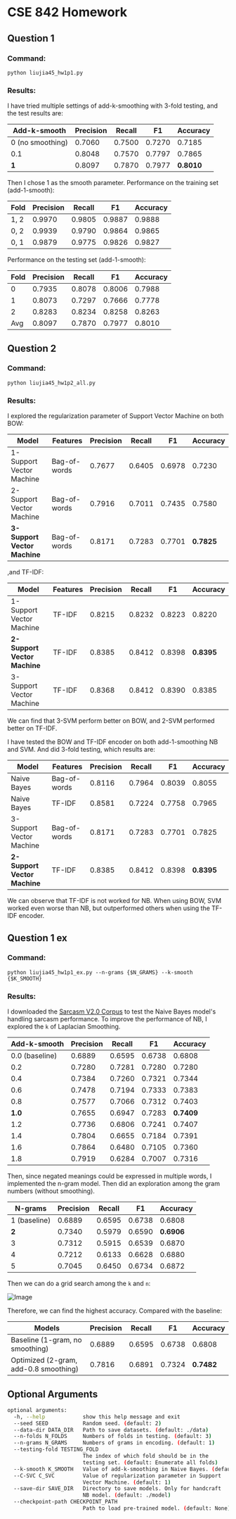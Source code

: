 # CSE 842 Homework

## Question 1

### Command: 

```python liujia45_hw1p1.py```

### Results:

I have tried multiple settings of add-k-smoothing with 3-fold testing, and the test results are:

| Add-k-smooth | Precision | Recall | F1 | Accuracy |
| --- | --- | --- | --- | --- |
| 0 (no smoothing) |  0.7060 | 0.7500 | 0.7270 | 0.7185 |
| 0.1 | 0.8048 | 0.7570 | 0.7797 | 0.7865 |
| **1** | 0.8097 | 0.7870 | 0.7977 | **0.8010** |

Then I chose 1 as the smooth parameter. Performance on the training set (add-1-smooth):

| Fold | Precision | Recall | F1 | Accuracy |
| --- | --- | --- | --- | --- |
| 1, 2 | 0.9970 | 0.9805 | 0.9887 | 0.9888 |
| 0, 2 | 0.9939 | 0.9790 | 0.9864 | 0.9865 |
| 0, 1 | 0.9879 | 0.9775 | 0.9826 | 0.9827 |

Performance on the testing set (add-1-smooth):

| Fold | Precision | Recall | F1 | Accuracy |
| --- | --- | --- | --- | --- |
| 0 | 0.7935 | 0.8078 | 0.8006 | 0.7988 |
| 1 | 0.8073 | 0.7297 | 0.7666 | 0.7778 |
| 2 | 0.8283 | 0.8234 | 0.8258 | 0.8263 |
| Avg | 0.8097 | 0.7870 | 0.7977 | 0.8010 |


## Question 2

### Command: 

```python liujia45_hw1p2_all.py```

### Results:

I explored the regularization parameter of Support Vector Machine on both BOW:

| Model | Features | Precision | Recall | F1 | Accuracy |
| --- | --- | --- | --- | --- | --- |
| 1-Support Vector Machine | Bag-of-words | 0.7677 | 0.6405 | 0.6978 | 0.7230 |
| 2-Support Vector Machine | Bag-of-words | 0.7916 | 0.7011 | 0.7435 | 0.7580 |
| **3-Support Vector Machine** | Bag-of-words | 0.8171 | 0.7283 | 0.7701 | **0.7825** |

,and TF-IDF:

| Model | Features | Precision | Recall | F1 | Accuracy |
| --- | --- | --- | --- | --- | --- |
| 1-Support Vector Machine | TF-IDF | 0.8215 | 0.8232 | 0.8223 | 0.8220 |
| **2-Support Vector Machine** | TF-IDF | 0.8385 | 0.8412 | 0.8398 | **0.8395** |
| 3-Support Vector Machine | TF-IDF | 0.8368 | 0.8412 | 0.8390 | 0.8385 |

We can find that 3-SVM perform better on BOW, and 2-SVM performed better on TF-IDF.

I have tested the BOW and TF-IDF encoder on both add-1-smoothing NB and SVM. And did 3-fold testing, which results are:

| Model | Features | Precision | Recall | F1 | Accuracy |
| --- | --- | --- | --- | --- | --- |
| Naive Bayes | Bag-of-words| 0.8116 | 0.7964 | 0.8039 | 0.8055 |
| Naive Bayes | TF-IDF| 0.8581 | 0.7224 | 0.7758 | 0.7965 |
| 3-Support Vector Machine | Bag-of-words | 0.8171 | 0.7283 | 0.7701 | 0.7825 |
| **2-Support Vector Machine** | TF-IDF | 0.8385 | 0.8412 | 0.8398 | **0.8395** |

We can observe that TF-IDF is not worked for NB. When using BOW, SVM worked even worse than NB, but outperformed others when using the TF-IDF encoder.


## Question 1 ex

### Command: 

```python liujia45_hw1p1_ex.py --n-grams {$N_GRAMS} --k-smooth {$K_SMOOTH}```

### Results:

I downloaded the [Sarcasm V2.0 Corpus](https://nlds.soe.ucsc.edu/sarcasm2) to test the Naive Bayes model's handling sarcasm performance. To improve the performance of NB, I explored the `k` of Laplacian Smoothing.
 
| Add-k-smooth | Precision | Recall | F1 | Accuracy |
| --- | --- | --- | --- | --- |
 | 0.0 (baseline) | 0.6889 | 0.6595 | 0.6738 | 0.6808 | 
 | 0.2 | 0.7280 | 0.7281 | 0.7280 | 0.7280 | 
 | 0.4 | 0.7384 | 0.7260 | 0.7321 | 0.7344 | 
 | 0.6 | 0.7478 | 0.7194 | 0.7333 | 0.7383 | 
 | 0.8 | 0.7577 | 0.7066 | 0.7312 | 0.7403 | 
 | **1.0** | 0.7655 | 0.6947 | 0.7283 | **0.7409** | 
 | 1.2 | 0.7736 | 0.6806 | 0.7241 | 0.7407 | 
 | 1.4 | 0.7804 | 0.6655 | 0.7184 | 0.7391 | 
 | 1.6 | 0.7864 | 0.6480 | 0.7105 | 0.7360 | 
 | 1.8 | 0.7919 | 0.6284 | 0.7007 | 0.7316 | 

 Then, since negated meanings could be expressed in multiple words, I implemented the n-gram model. Then did an exploration among the gram numbers (without smoothing).

| N-grams | Precision | Recall | F1 | Accuracy |
| --- | --- | --- | --- | --- |
 | 1 (baseline) | 0.6889 | 0.6595 | 0.6738 | 0.6808 | 
 | **2** | 0.7340 | 0.5979 | 0.6590 | **0.6906** | 
 | 3 | 0.7312 | 0.5915 | 0.6539 | 0.6870 | 
 | 4 | 0.7212 | 0.6133 | 0.6628 | 0.6880 | 
 | 5 | 0.7045 | 0.6450 | 0.6734 | 0.6872 |

Then we can do a grid search among the `k` and `n`:

![Image](result.png "Grid search")

Therefore, we can find the highest accuracy. Compared with the baseline:

| Models | Precision | Recall | F1 | Accuracy |
| --- | --- | --- | --- | --- |
| Baseline (1-gram, no smoothing) | 0.6889 | 0.6595 | 0.6738 | 0.6808 |
| Optimized (2-gram, add-0.8 smoothing) | 0.7816 | 0.6891 | 0.7324 | **0.7482** |


## Optional Arguments
```sh
optional arguments:
  -h, --help            show this help message and exit
  --seed SEED           Random seed. (default: 2)
  --data-dir DATA_DIR   Path to save datasets. (default: ./data)
  --n-folds N_FOLDS     Numbers of folds in testing. (default: 3)
  --n-grams N_GRAMS     Numbers of grams in encoding. (default: 1)
  --testing-fold TESTING_FOLD
                        The index of which fold should be in the 
                        testing set. (default: Enumerate all folds)
  --k-smooth K_SMOOTH   Value of add-k-smoothing in Naive Bayes. (default: 1)
  --C-SVC C_SVC         Value of regularization parameter in Support
                        Vector Machine. (default: 1)
  --save-dir SAVE_DIR   Directory to save models. Only for handcraft 
                        NB model. (default: ./model)
  --checkpoint-path CHECKPOINT_PATH
                        Path to load pre-trained model. (default: None)
```